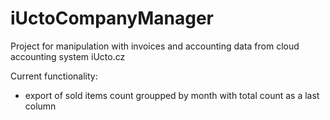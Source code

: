 # iUctoCompanyManager
Project for manipulation with invoices and accounting data from cloud accounting system iUcto.cz

Current functionality:
  * export of sold items count groupped by month with total count as a last column

